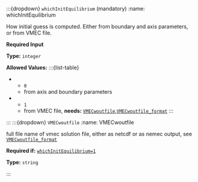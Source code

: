 :::{dropdown} `whichInitEquilibrium` (mandatory)
:name: whichInitEquilibrium

How initial guess is computed.
Either from boundary and axis parameters, or from VMEC file.

**Required Input**

**Type:** `integer`

**Allowed Values:**
:::{list-table}
*   - `0`
    - from axis and boundary parameters
*   - `1`
    - from VMEC file, **needs:** [`VMECwoutfile`](<project:#VMECwoutfile>),[`VMECwoutfile_format`](<project:#VMECwoutfile_format>)
:::

:::
:::{dropdown} `VMECwoutfile`
:name: VMECwoutfile

full file name of vmec solution file, either as netcdf or as nemec output,
see [`VMECwoutfile_format`](<project:#VMECwoutfile_format>)

**Required if:** [`whichInitEquilibrium=1`](<project:#whichInitEquilibrium>)

**Type:** `string`

:::
